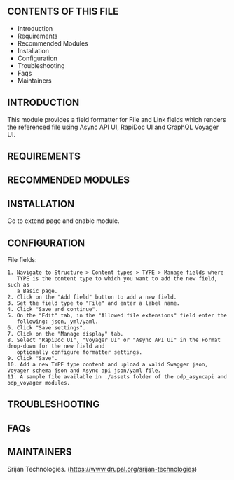 CONTENTS OF THIS FILE
---------------------

 * Introduction
 * Requirements
 * Recommended Modules
 * Installation
 * Configuration
 * Troubleshooting
 * Faqs
 * Maintainers

INTRODUCTION
------------

This module provides a field formatter for File and Link fields which renders
the referenced file using Async API UI, RapiDoc UI and GraphQL Voyager UI.

REQUIREMENTS
-------------
RECOMMENDED MODULES
--------------------
INSTALLATION
-------------
Go to extend page and enable module.

CONFIGURATION
-------------

File fields:

    1. Navigate to Structure > Content types > TYPE > Manage fields where
       TYPE is the content type to which you want to add the new field, such as
       a Basic page.
    2. Click on the "Add field" button to add a new field.
    3. Set the field type to "File" and enter a label name.
    4. Click "Save and continue".
    5. On the "Edit" tab, in the "Allowed file extensions" field enter the
       following: json, yml/yaml.
    6. Click "Save settings".
    7. Click on the "Manage display" tab.
    8. Select "RapiDoc UI", "Voyager UI" or "Async API UI" in the Format drop-down for the new field and
       optionally configure formatter settings.
    9. Click "Save".
    10. Add a new TYPE type content and upload a valid Swagger json, Voyager schema json and Async api json/yaml file.
    11. A sample file available in ./assets folder of the odp_asyncapi and odp_voyager modules.

TROUBLESHOOTING
----------------
FAQs
-----
MAINTAINERS
------------
Srijan Technologies. (https://www.drupal.org/srijan-technologies)